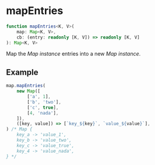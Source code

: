 # mapEntries

```ts
function mapEntries<K, V>(
    map: Map<K, V>,
    cb: (entry: readonly [K, V]) => readonly [K, V]
): Map<K, V>
```

Map the _Map instance_ entries into a new _Map instance_.

## Example

```ts
map.mapEntries(
    new Map([
        ['a', 1],
        ['b', 'two'],
        ['c', true],
        [4, 'nada'],
    ]),
    ([key, value]) => [`key_${key}`, `value_${value}`],
) /* Map {
    key_a -> 'value_1',
    key_b -> 'value_two',
    key_c -> 'value_true',
    key_4 -> 'value_nada',
} */
```
